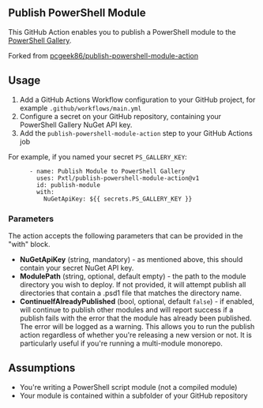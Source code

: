 ## Publish PowerShell Module

This GitHub Action enables you to publish a PowerShell module to the [PowerShell Gallery](https://powershellgallery.com).

Forked from [pcgeek86/publish-powershell-module-action](https://github.com/pcgeek86/publish-powershell-module-action)

## Usage

1. Add a GitHub Actions Workflow configuration to your GitHub project, for example `.github/workflows/main.yml`
2. Configure a secret on your GitHub repository, containing your PowerShell Gallery NuGet API key.
3. Add the `publish-powershell-module-action` step to your GitHub Actions job

For example, if you named your secret `PS_GALLERY_KEY`:

```
      - name: Publish Module to PowerShell Gallery
        uses: Pxtl/publish-powershell-module-action@v1
        id: publish-module
        with:
          NuGetApiKey: ${{ secrets.PS_GALLERY_KEY }}
```
### Parameters

The action accepts the following parameters that can be provided in the "with" block.
- **NuGetApiKey** (string, mandatory) - as mentioned above, this should contain your secret NuGet API key.
- **ModulePath** (string, optional, default empty) - the path to the module directory you wish to deploy. If not provided,
  it will attempt publish all directories that contain a .psd1 file that matches the directory name.
- **ContinueIfAlreadyPublished** (bool, optional, default `false`) - if enabled, will continue to publish other modules
  and will report success if a publish fails with the error that the module has already been published.  The error will
  be logged as a warning.  This allows you to run the publish action regardless of whether you're releasing a new version
  or not.  It is particularly useful if you're running a multi-module monorepo.

## Assumptions

* You're writing a PowerShell script module (not a compiled module)
* Your module is contained within a subfolder of your GitHub repository
